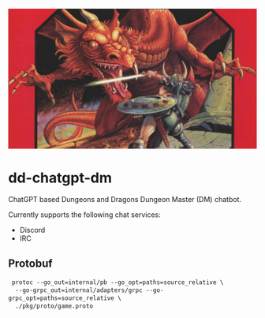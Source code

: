 ![](./assets/images/basic-dmg-cover-1280x720.png?raw=true)

# dd-chatgpt-dm

ChatGPT based Dungeons and Dragons Dungeon Master (DM) chatbot.

Currently supports the following chat services:

* Discord
* IRC


## Protobuf

```shell
 protoc --go_out=internal/pb --go_opt=paths=source_relative \
  --go-grpc_out=internal/adapters/grpc --go-grpc_opt=paths=source_relative \
  ./pkg/proto/game.proto
```

